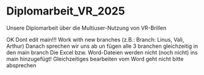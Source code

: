 # Diplomarbeit_VR_2025
Unsere Diplomarbeit über die Multiuser-Nutzung von VR-Brillen

OK
Dont edit main!!!
Work with new branches (z.B.: Branch: Linus, Vali, Arthur) Danach sprechen wir uns ab un fügen alle 3 branchen gleichzeitig in den main branch
Die Excel bzw. Word-Dateien werden nicht (noch nicht) ins main hinzugefügt!
Gleichzeitiges bearbeiten vom Word geht nicht bitte absprechen
